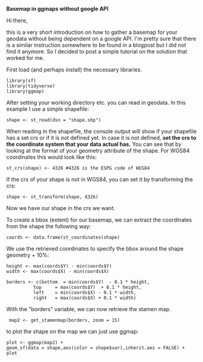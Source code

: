 **Basemap in ggmaps without google API**

Hi there, 

this is a very short introduction on how to gather a basemap for your geodata without being dependent on a google API.
I'm pretty sure that there is a similar instruction somewhere to be found in a blogpost but I did not find it anymore. So I decided to post a simple tutorial on the solution that worked for me.

First load (and perhaps install) the necessary libraries.

    library(sf)
    library(tidyverse)
    library(ggmap)

After setting your working directory etc. you can read in geodata. In this example I use a simple shapefile:

    shape <- st_read(dsn = "shape.shp")
    
When reading in the shapefile, the console output will show if your shapefile has a set crs or if it is not defined yet.
In case it is not defined, **set the crs to the coordinate system that your data actual has.** You can see that by looking at the format of your geometry attribute of the shape. For WGS84 coordinates this would look like this:

    st_crs(shape) <- 4326 #4326 is the ESPG code of WGS84
    
If the crs of your shape is not in WGS84, you can set it by transforming the crs:

    shape <- st_transform(shape, 4326)
    
Now we have our shape in the crs we want.

To create a bbox (extent) for our basemap, we can extract the coordinates from the shape the following way:

    coords <- data.frame(st_coordinates(shape)

We use the retrieved coordinates to specify the bbox around the shape geometry + 10%:
    
    height <- max(coords$Y) - min(coords$Y)
    width <- max(coords$X) - min(coords$X)

    borders <- c(bottom  = min(coords$Y)  - 0.1 * height, 
              top     = max(coords$Y)  + 0.1 * height,
              left    = min(coords$X) - 0.1 * width,
              right   = max(coords$X) + 0.1 * width)

With the "borders" variable, we can now retrieve the stamen map.

     map2 <- get_stamenmap(borders, zoom = 15)
     
to plot the shape on the map we can just use ggmap:

    plot <- ggmap(map2) + 
    geom_sf(data = shape,aes(color = shape$var),inherit.aes = FALSE) +
    plot  
